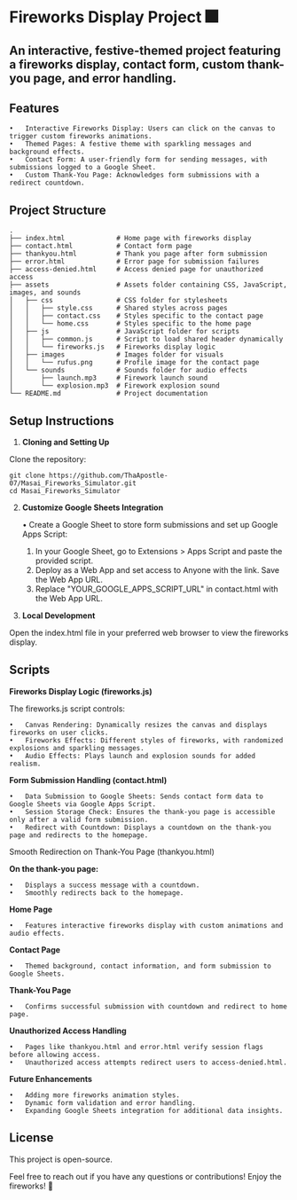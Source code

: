 
# Fireworks Display Project 🎆

An interactive, festive-themed project featuring a fireworks display, contact form, custom thank-you page, and error handling.
---
## Features

	•	Interactive Fireworks Display: Users can click on the canvas to trigger custom fireworks animations.
	•	Themed Pages: A festive theme with sparkling messages and background effects.
	•	Contact Form: A user-friendly form for sending messages, with submissions logged to a Google Sheet.
	•	Custom Thank-You Page: Acknowledges form submissions with a redirect countdown.

## Project Structure
```
.
├── index.html             # Home page with fireworks display
├── contact.html           # Contact form page
├── thankyou.html          # Thank you page after form submission
├── error.html             # Error page for submission failures
├── access-denied.html     # Access denied page for unauthorized access
├── assets                 # Assets folder containing CSS, JavaScript, images, and sounds
│   ├── css                # CSS folder for stylesheets
│   │   ├── style.css      # Shared styles across pages
│   │   ├── contact.css    # Styles specific to the contact page
│   │   └── home.css       # Styles specific to the home page
│   ├── js                 # JavaScript folder for scripts
│   │   ├── common.js      # Script to load shared header dynamically
│   │   └── fireworks.js   # Fireworks display logic
│   ├── images             # Images folder for visuals
│   │   └── rufus.png      # Profile image for the contact page
│   └── sounds             # Sounds folder for audio effects
│       ├── launch.mp3     # Firework launch sound
│       └── explosion.mp3  # Firework explosion sound
└── README.md              # Project documentation
```
## Setup Instructions

1. **Cloning and Setting Up**

Clone the repository:
```
git clone https://github.com/ThaApostle-07/Masai_Fireworks_Simulator.git
cd Masai_Fireworks_Simulator
```
2. **Customize Google Sheets Integration**

	•	Create a Google Sheet to store form submissions and set up Google Apps Script:
	1.	In your Google Sheet, go to Extensions > Apps Script and paste the provided script.
	2.	Deploy as a Web App and set access to Anyone with the link. Save the Web App URL.
	3.	Replace "YOUR_GOOGLE_APPS_SCRIPT_URL" in contact.html with the Web App URL.

3. **Local Development**

Open the index.html file in your preferred web browser to view the fireworks display.

## Scripts

**Fireworks Display Logic (fireworks.js)**

The fireworks.js script controls:

	•	Canvas Rendering: Dynamically resizes the canvas and displays fireworks on user clicks.
	•	Fireworks Effects: Different styles of fireworks, with randomized explosions and sparkling messages.
	•	Audio Effects: Plays launch and explosion sounds for added realism.

**Form Submission Handling (contact.html)**

	•	Data Submission to Google Sheets: Sends contact form data to Google Sheets via Google Apps Script.
	•	Session Storage Check: Ensures the thank-you page is accessible only after a valid form submission.
	•	Redirect with Countdown: Displays a countdown on the thank-you page and redirects to the homepage.

Smooth Redirection on Thank-You Page (thankyou.html)

**On the thank-you page:**

	•	Displays a success message with a countdown.
	•	Smoothly redirects back to the homepage.


**Home Page**

	•	Features interactive fireworks display with custom animations and audio effects.

**Contact Page**

	•	Themed background, contact information, and form submission to Google Sheets.

**Thank-You Page**

	•	Confirms successful submission with countdown and redirect to home page.

**Unauthorized Access Handling**

	•	Pages like thankyou.html and error.html verify session flags before allowing access.
	•	Unauthorized access attempts redirect users to access-denied.html.

**Future Enhancements**

	•	Adding more fireworks animation styles.
	•	Dynamic form validation and error handling.
	•	Expanding Google Sheets integration for additional data insights.

## License

This project is open-source.

Feel free to reach out if you have any questions or contributions! Enjoy the fireworks! 🎉


